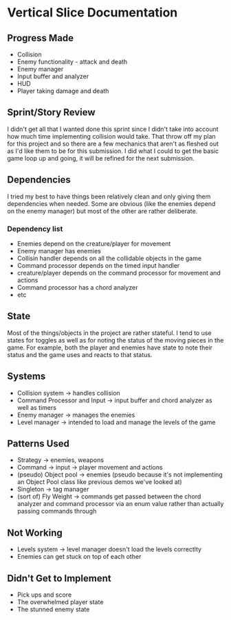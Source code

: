 # Vertical Slice Documentation
  
## Progress Made
 * Collision
 * Enemy functionality - attack and death
 * Enemy manager
 * Input buffer and analyzer
 * HUD
 * Player taking damage and death
  
## Sprint/Story Review
I didn't get all that I wanted done this sprint since I didn't take into account how much time implementing collision would take. That throw off my plan for this project and so there are a few mechanics that aren't as fleshed out as I'd like them to be for this submission. I did what I could to get the basic game loop up and going, it will be refined for the next submission.
  
## Dependencies
 I tried my best to have things been relatively clean and only giving them dependencies when needed. Some are obvious (like the enemies depend on the enemy manager) but most of the other are rather deliberate.
### Dependency list 
 * Enemies depend on the creature/player for movement
 * Enemy manager has enemies
 * Collisin handler depends on all the collidable objects in the game
 * Command processor depends on the timed input handler 
 * creature/player depends on the command processor for movement and actions
 * Command processor has a chord analyzer 
 * etc
  
## State
Most of the things/objects in the project are rather stateful. I tend to use states for toggles as well as for noting the status of the moving pieces in the game. For example, both the player and enemies have state to note their status and the game uses and reacts to that status.
  
## Systems
 * Collision system -> handles collision
 * Command Processor and Input -> input buffer and chord analyzer as well as timers 
 * Enemy manager -> manages the enemies
 * Level manager -> intended to load and manage the levels of the game
  
## Patterns Used
 * Strategy -> enemies, weapons
 * Command -> input -> player movement and actions 
 * (pseudo) Object pool -> enemies (pseudo because it's not implementing an Object Pool class like previous demos we've looked at)
 * Singleton -> tag manager 
 * (sort of) Fly Weight -> commands get passed between the chord analyzer and command processor via an enum value rather than actually passing commands through
  
## Not Working
 * Levels system -> level manager doesn't load the levels correctlty
 * Enemies can get stuck on top of each other
  
## Didn't Get to Implement
 * Pick ups and score
 * The overwhelmed player state
 * The stunned enemy state